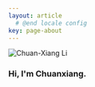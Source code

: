 ```yaml
---
layout: article
  # @end locale config
key: page-about
---
```


![Chuan-Xiang Li](https://pic3.zhimg.com/v2-95a3db9d86c6712583edcde3a74fa12a_xll.jpg)

### Hi, I'm Chuanxiang.